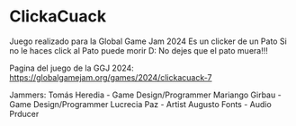 # ClickaCuack

Juego realizado para la Global Game Jam 2024
Es un clicker de un Pato
Si no le haces click al Pato puede morir D:
No dejes que el pato muera!!!

Pagina del juego de la GGJ 2024: https://globalgamejam.org/games/2024/clickacuack-7

Jammers:
Tomás Heredia - Game Design/Programmer
Mariango Girbau - Game Design/Programmer
Lucrecia Paz - Artist
Augusto Fonts - Audio Prducer
